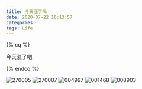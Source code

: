 ```yaml
---
title: 今天涨了吗
date: 2020-07-22 16:13:57
categories:
tags: Life
---
```

{% cq %} 

今天涨了吧

{% endcq %}

<!--more-->

![270005](http://j4.dfcfw.com/charts/pic6/270005.png)
![270007](http://j4.dfcfw.com/charts/pic6/270007.png)
![004997](http://j4.dfcfw.com/charts/pic6/004997.png)
![001468](http://j4.dfcfw.com/charts/pic6/001468.png)
![008903](http://j4.dfcfw.com/charts/pic6/008903.png)